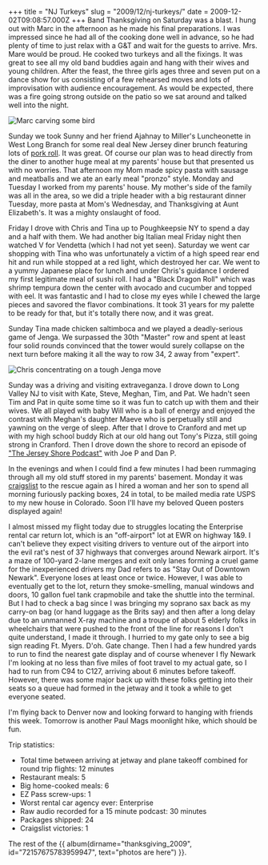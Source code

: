 +++
title = "NJ Turkeys"
slug = "2009/12/nj-turkeys/"
date = 2009-12-02T09:08:57.000Z
+++
Band Thanksgiving on Saturday was a blast. I hung out with Marc in the afternoon as he made his final preparations. I was impressed since he had all of the cooking done well in advance, so he had plenty of time to just relax with a G&T and wait for the guests to arrive. Mrs. Mare would be proud. He cooked two turkeys and all the fixings. It was great to see all my old band buddies again and hang with their wives and young children. After the feast, the three girls ages three and seven put on a dance show for us consisting of a few rehearsed moves and lots of improvisation with audience encouragement. As would be expected, there was a fire going strong outside on the patio so we sat around and talked well into the night.

![Marc carving some bird](https://peterlyons-org.s3.amazonaws.com/photos/thanksgiving_2009/003_marc_carve.jpg)

Sunday we took Sunny and her friend Ajahnay to Miller's Luncheonette in West Long Branch for some real deal New Jersey diner brunch featuring lots of [pork roll](http://en.wikipedia.org/wiki/Pork_roll). It was great. Of course our plan was to head directly from the diner to another huge meal at my parents' house but that presented us with no worries. That afternoon my Mom made spicy pasta with sausage and meatballs and we ate an early meal "pronzo" style. Monday and Tuesday I worked from my parents' house. My mother's side of the family was all in the area, so we did a triple header with a big restaurant dinner Tuesday, more pasta at Mom's Wednesday, and Thanksgiving at Aunt Elizabeth's. It was a mighty onslaught of food.

Friday I drove with Chris and Tina up to Poughkeepsie NY to spend a day and a half with them. We had another big Italian meal Friday night then watched V for Vendetta (which I had not yet seen). Saturday we went car shopping with Tina who was unfortunately a victim of a high speed rear end hit and run while stopped at a red light, which destroyed her car. We went to a yummy Japanese place for lunch and under Chris's guidance I ordered my first legitimate meal of sushi roll. I had a "Black Dragon Roll" which was shrimp tempura down the center with avocado and cucumber and topped with eel. It was fantastic and I had to close my eyes while I chewed the large pieces and savored the flavor combinations. It took 31 years for my palette to be ready for that, but it's totally there now, and it was great.

Sunday Tina made chicken saltimboca and we played a deadly-serious game of Jenga. We surpassed the 30th "Master" row and spent at least four solid rounds convinced that the tower would surely collapse on the next turn before making it all the way to row 34, 2 away from "expert".

![Chris concentrating on a tough Jenga move](https://peterlyons-org.s3.amazonaws.com/photos/thanksgiving_2009/052_jenga.jpg)

Sunday was a driving and visiting extraveganza. I drove down to Long Valley NJ to visit with Kate, Steve, Meghan, Tim, and Pat. We hadn't seen Tim and Pat in quite some time so it was fun to catch up with them and their wives. We all played with baby Will who is a ball of energy and enjoyed the contrast with Meghan's daughter Maeve who is perpetually still and yawning on the verge of sleep. After that I drove to Cranford and met up with my high school buddy Rich at our old hang out Tony's Pizza, still going strong in Cranford. Then I drove down the shore to record an episode of ["The Jersey Shore Podcast"](http://jerseyshore.libsyn.com/index.php?post_id=555718) with Joe P and Dan P.

In the evenings and when I could find a few minutes I had been rummaging through all my old stuff stored in my parents' basement. Monday it was [craigslist](http://craigslist.org) to the rescue again as I hired a woman and her son to spend all morning furiously packing boxes, 24 in total, to be mailed media rate USPS to my new house in Colorado. Soon I'll have my beloved Queen posters displayed again!

I almost missed my flight today due to struggles locating the Enterprise rental car return lot, which is an "off-airport" lot at EWR on highway 1&9\. I can't believe they expect visiting drivers to venture out of the airport into the evil rat's nest of 37 highways that converges around Newark airport. It's a maze of 100-yard 2-lane merges and exit only lanes forming a cruel game for the inexperienced drivers my Dad refers to as "Stay Out of Downtown Newark". Everyone loses at least once or twice. However, I was able to eventually get to the lot, return they smoke-smelling, manual windows and doors, 10 gallon fuel tank crapmobile and take the shuttle into the terminal. But I had to check a bag since I was bringing my soprano sax back as my carry-on bag (or hand luggage as the Brits say) and then after a long delay due to an unmanned X-ray machine and a troupe of about 5 elderly folks in wheelchairs that were pushed to the front of the line for reasons I don't quite understand, I made it through. I hurried to my gate only to see a big sign reading Ft. Myers. D'oh. Gate change. Then I had a few hundred yards to run to find the nearest gate display and of course whenever I fly Newark I'm looking at no less than five miles of foot travel to my actual gate, so I had to run from C94 to C127, arriving about 6 minutes before takeoff. However, there was some major back up with these folks getting into their seats so a queue had formed in the jetway and it took a while to get everyone seated.

I'm flying back to Denver now and looking forward to hanging with friends this week. Tomorrow is another Paul Mags moonlight hike, which should be fun.

Trip statistics:

*   Total time between arriving at jetway and plane takeoff combined for round trip flights: 12 minutes
*   Restaurant meals: 5
*   Big home-cooked meals: 6
*   EZ Pass screw-ups: 1
*   Worst rental car agency ever: Enterprise
*   Raw audio recorded for a 15 minute podcast: 30 minutes
*   Packages shipped: 24
*   Craigslist victories: 1

The rest of the {{ album(dirname="thanksgiving_2009", id="72157675783959947", text="photos are here") }}.
